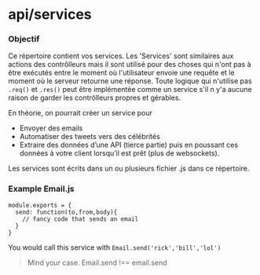 # api/services
### Objectif
Ce répertoire contient vos services. Les 'Services' sont similaires aux actions des contrôlleurs mais il sont utilisé pour des choses qui n'ont pas à être exécutés entre le moment où l'utilisateur envoie une requête et le moment où le serveur retourne une réponse. Toute logique qui n'utilise pas `.req()` et `.res()` peut être implémentée comme un service s'il n y'a aucune raison de garder les contrôlleurs propres et gérables.

En théorie, on pourrait créer un service pour

- Envoyer des emails
- Automatiser des tweets vers des célébrités
- Extraire des données d’une API (tierce partie)  puis en poussant ces données à votre client lorsqu’il est prêt (plus de websockets).

Les services sont écrits dans un ou plusieurs fichier .js dans ce répertoire.

### Example Email.js

```
module.exports = {
  send: function(to,from,body){
    // fancy code that sends an email
  }
}

```

You would call this service with ` Email.send('rick','bill','lol') `


> Mind your case.  Email.send !== email.send



<docmeta name="displayName" value="services">

